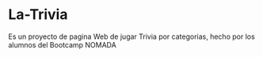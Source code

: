 # La-Trivia
Es un proyecto  de pagina Web de jugar Trivia por categorias, hecho por los alumnos del Bootcamp NOMADA
